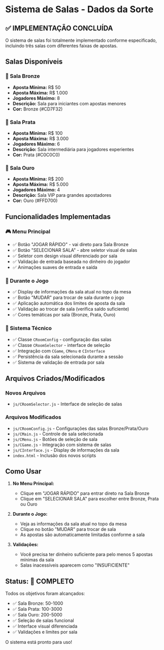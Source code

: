 # Sistema de Salas - Dados da Sorte

## ✅ IMPLEMENTAÇÃO CONCLUÍDA

O sistema de salas foi totalmente implementado conforme especificado, incluindo três salas com diferentes faixas de apostas.

## Salas Disponíveis

### 🥉 Sala Bronze
- **Aposta Mínima:** R$ 50
- **Aposta Máxima:** R$ 1.000
- **Jogadores Máximo:** 8
- **Descrição:** Sala para iniciantes com apostas menores
- **Cor:** Bronze (#CD7F32)

### 🥈 Sala Prata  
- **Aposta Mínima:** R$ 100
- **Aposta Máxima:** R$ 3.000
- **Jogadores Máximo:** 6
- **Descrição:** Sala intermediária para jogadores experientes
- **Cor:** Prata (#C0C0C0)

### 🥇 Sala Ouro
- **Aposta Mínima:** R$ 200  
- **Aposta Máxima:** R$ 5.000
- **Jogadores Máximo:** 4
- **Descrição:** Sala VIP para grandes apostadores
- **Cor:** Ouro (#FFD700)

## Funcionalidades Implementadas

### 🎮 Menu Principal
- ✅ Botão "JOGAR RÁPIDO" - vai direto para Sala Bronze
- ✅ Botão "SELECIONAR SALA" - abre seletor visual de salas
- ✅ Seletor com design visual diferenciado por sala
- ✅ Validação de entrada baseada no dinheiro do jogador
- ✅ Animações suaves de entrada e saída

### 🎯 Durante o Jogo
- ✅ Display de informações da sala atual no topo da mesa
- ✅ Botão "MUDAR" para trocar de sala durante o jogo
- ✅ Aplicação automática dos limites de aposta da sala
- ✅ Validação ao trocar de sala (verifica saldo suficiente)
- ✅ Cores temáticas por sala (Bronze, Prata, Ouro)

### 🔧 Sistema Técnico
- ✅ Classe `CRoomConfig` - configuração das salas
- ✅ Classe `CRoomSelector` - interface de seleção
- ✅ Integração com `CGame`, `CMenu` e `CInterface`
- ✅ Persistência da sala selecionada durante a sessão
- ✅ Sistema de validação de entrada por sala

## Arquivos Criados/Modificados

### Novos Arquivos
- `js/CRoomSelector.js` - Interface de seleção de salas

### Arquivos Modificados
- `js/CRoomConfig.js` - Configurações das salas Bronze/Prata/Ouro
- `js/CMain.js` - Controle de sala selecionada
- `js/CMenu.js` - Botões de seleção de sala
- `js/CGame.js` - Integração com sistema de salas
- `js/CInterface.js` - Display de informações da sala
- `index.html` - Inclusão dos novos scripts

## Como Usar

1. **No Menu Principal:**
   - Clique em "JOGAR RÁPIDO" para entrar direto na Sala Bronze
   - Clique em "SELECIONAR SALA" para escolher entre Bronze, Prata ou Ouro

2. **Durante o Jogo:**
   - Veja as informações da sala atual no topo da mesa
   - Clique no botão "MUDAR" para trocar de sala
   - As apostas são automaticamente limitadas conforme a sala

3. **Validações:**
   - Você precisa ter dinheiro suficiente para pelo menos 5 apostas mínimas da sala
   - Salas inacessíveis aparecem como "INSUFICIENTE"

## Status: 🎉 COMPLETO

Todos os objetivos foram alcançados:
- ✅ Sala Bronze: 50-1000
- ✅ Sala Prata: 100-3000  
- ✅ Sala Ouro: 200-5000
- ✅ Seleção de salas funcional
- ✅ Interface visual diferenciada
- ✅ Validações e limites por sala

O sistema está pronto para uso!